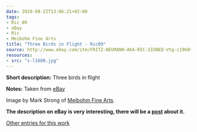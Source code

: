 ```yaml
---
date: 2020-08-22T13:06:21+02:00
tags:
- Ric 09
- eBay
- Ric
- Meibohm Fine Arts
title: "Three Birds in Flight - Ric09"
source: http://www.ebay.com/itm/FRITZ-NEUMANN-AKA-RIC-SIGNED-Vtg-c1960s-Color-Etching-THREE-BIRDS-FLIGHT-/133483534357?hash=item1f143d1815
resources:
- src: "s-l1600.jpg"
---
```


**Short description:** Three birds in flight

**Notes:** Taken from [eBay](http://www.ebay.com/itm/FRITZ-NEUMANN-AKA-RIC-SIGNED-Vtg-c1960s-Color-Etching-THREE-BIRDS-FLIGHT-/133483534357?hash=item1f143d1815)

Image by Mark Strong of [Meibohm Fine Arts](http://meibohmfinearts.com/).

**The description on eBay is very interesting, there will be a [post](/post/mystery-solved) about it.**

[Other entries for this work](/tags/ric-09)
